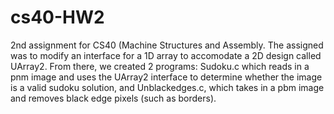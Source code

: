 # cs40-HW2
2nd assignment for CS40 (Machine Structures and Assembly. The assigned was to modify an interface for a 1D array
to accomodate a 2D design called UArray2. From there, we created 2 programs: Sudoku.c which reads in a pnm image and uses the UArray2
interface to determine whether the image is a valid sudoku solution, and Unblackedges.c, which takes in a pbm image and removes
black edge pixels (such as borders).
